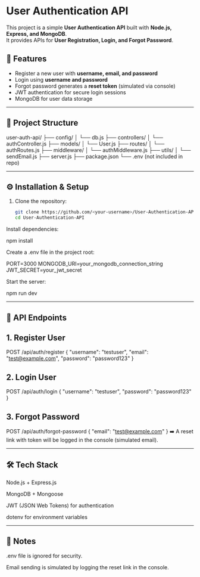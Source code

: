 # User Authentication API

This project is a simple **User Authentication API** built with **Node.js, Express, and MongoDB**.  
It provides APIs for **User Registration, Login, and Forgot Password**.  

## 🚀 Features
- Register a new user with **username, email, and password**
- Login using **username and password**
- Forgot password generates a **reset token** (simulated via console)
- JWT authentication for secure login sessions
- MongoDB for user data storage

---

## 📂 Project Structure
user-auth-api/
├── config/
│ └── db.js
├── controllers/
│ └── authController.js
├── models/
│ └── User.js
├── routes/
│ └── authRoutes.js
├── middleware/
│ └── authMiddleware.js
├── utils/
│ └── sendEmail.js
├── server.js
├── package.json
└── .env (not included in repo)


---

## ⚙️ Installation & Setup

1. Clone the repository:
   ```bash
   git clone https://github.com/<your-username>/User-Authentication-API.git
   cd User-Authentication-API
   
Install dependencies:

npm install

Create a .env file in the project root:

PORT=3000
MONGODB_URI=your_mongodb_connection_string
JWT_SECRET=your_jwt_secret

Start the server:

npm run dev

---

## 📌 API Endpoints
## 1. Register User

POST /api/auth/register
{
  "username": "testuser",
  "email": "test@example.com",
  "password": "password123"
}

## 2. Login User

POST /api/auth/login
{
  "username": "testuser",
  "password": "password123"
}

## 3. Forgot Password

POST /api/auth/forgot-password
{
  "email": "test@example.com"
}
➡️ A reset link with token will be logged in the console (simulated email).

---

## 🛠️ Tech Stack

Node.js + Express.js

MongoDB + Mongoose

JWT (JSON Web Tokens) for authentication

dotenv for environment variables

---

## 📌 Notes

.env file is ignored for security.

Email sending is simulated by logging the reset link in the console.
